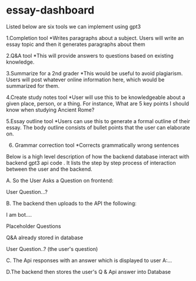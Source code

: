 # essay-dashboard
Listed below are six tools we can implement using gpt3

1.Completion tool
    *Writes paragraphs about a subject. Users will write an essay topic and then it generates paragraphs about them 

2.Q&A tool
    *This will provide answers to questions based on existing knowledge.

3.Summarize for a 2nd grader
    *This would be useful to avoid plagiarism. 
     Users will post whatever online information here, which would be summarized for them.

4.Create study notes tool
    *User will use this to be knowledgeable about a given place, person, or a thing.
    For instance, What are 5 key points I should 
    know when studying Ancient Rome?

5.Essay outline tool
    *Users can use this to generate a formal 
     outline of their essay. The body outline consists of bullet points that the user can elaborate on.

6. Grammar correction tool
    *Corrects grammatically wrong sentences

Below is a high level description of how the backend database interact with backend gpt3 api code . It lists the step by step process of interaction  between the user and the backend.

A. So the User Asks a Question on frontend:

User Question...?

B. The backend then uploads to the API the following: 

I am bot….

Placeholder Questions

Q&A already stored in database

User Question..? (the user's question)

C. The Api responses with an answer which is displayed to user
A:...

D.The backend then stores the user's Q & Api answer into Database

